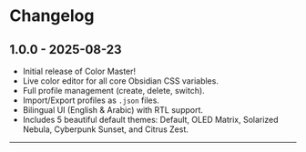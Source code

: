 # Changelog

## 1.0.0 - 2025-08-23
- Initial release of Color Master!
- Live color editor for all core Obsidian CSS variables.
- Full profile management (create, delete, switch).
- Import/Export profiles as `.json` files.
- Bilingual UI (English & Arabic) with RTL support.
- Includes 5 beautiful default themes: Default, OLED Matrix, Solarized Nebula, Cyberpunk Sunset, and Citrus Zest.

---

